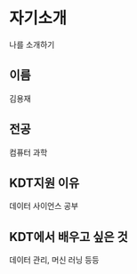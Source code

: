 # 자기소개 
나를 소개하기

## 이름 
김용재

## 전공
컴퓨터 과학

## KDT지원 이유
데이터 사이언스 공부 

## KDT에서 배우고 싶은 것
데이터 관리, 머신 러닝 등등
